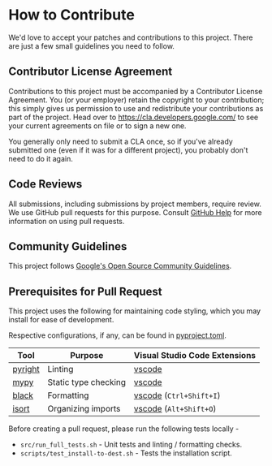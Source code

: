 # How to Contribute

We'd love to accept your patches and contributions to this project. There are
just a few small guidelines you need to follow.

## Contributor License Agreement

Contributions to this project must be accompanied by a Contributor License
Agreement. You (or your employer) retain the copyright to your contribution;
this simply gives us permission to use and redistribute your contributions as
part of the project. Head over to <https://cla.developers.google.com/> to see
your current agreements on file or to sign a new one.

You generally only need to submit a CLA once, so if you've already submitted one
(even if it was for a different project), you probably don't need to do it
again.

## Code Reviews

All submissions, including submissions by project members, require review. We
use GitHub pull requests for this purpose. Consult
[GitHub Help](https://help.github.com/articles/about-pull-requests/) for more
information on using pull requests.

## Community Guidelines

This project follows [Google's Open Source Community
Guidelines](https://opensource.google/conduct/).

## Prerequisites for Pull Request

This project uses the following for maintaining code styling, which you may
install for ease of development.

Respective configurations, if any, can be found in [pyproject.toml](./pyproject.toml).

| Tool                                              | Purpose              | Visual Studio Code Extensions                                                                            |
| ------------------------------------------------- | -------------------- | -------------------------------------------------------------------------------------------------------- |
| [pyright](https://microsoft.github.io/pyright/#/) | Linting              | [vscode](https://marketplace.visualstudio.com/items?itemName=ms-pyright.pyright)                         |
| [mypy](https://mypy-lang.org/)                    | Static type checking | [vscode](https://marketplace.visualstudio.com/items?itemName=ms-python.mypy-type-checker)                |
| [black](https://github.com/psf/black)             | Formatting           | [vscode](https://marketplace.visualstudio.com/items?itemName=ms-python.black-formatter) (`Ctrl+Shift+I`) |
| [isort](https://pycqa.github.io/isort/)           | Organizing imports   | [vscode](https://marketplace.visualstudio.com/items?itemName=ms-python.isort) (`Alt+Shift+O`)            |

Before creating a pull request, please run the following tests locally -
- `src/run_full_tests.sh` - Unit tests and linting / formatting checks.
- `scripts/test_install-to-dest.sh` - Tests the installation script.

